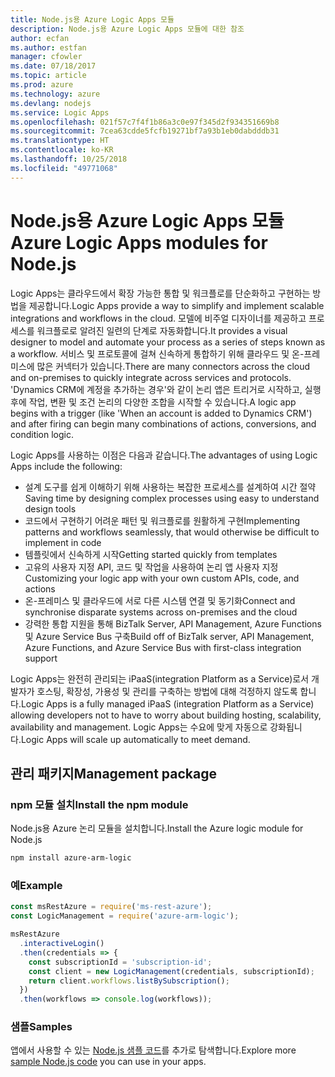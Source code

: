 ```yaml
---
title: Node.js용 Azure Logic Apps 모듈
description: Node.js용 Azure Logic Apps 모듈에 대한 참조
author: ecfan
ms.author: estfan
manager: cfowler
ms.date: 07/18/2017
ms.topic: article
ms.prod: azure
ms.technology: azure
ms.devlang: nodejs
ms.service: Logic Apps
ms.openlocfilehash: 021f57c7f4f1b86a3c0e97f345d2f934351669b8
ms.sourcegitcommit: 7cea63cdde5fcfb19271bf7a93b1eb0dabdddb31
ms.translationtype: HT
ms.contentlocale: ko-KR
ms.lasthandoff: 10/25/2018
ms.locfileid: "49771068"
---
```

# <a name="azure-logic-apps-modules-for-nodejs"></a><span data-ttu-id="06d63-103">Node.js용 Azure Logic Apps 모듈</span><span class="sxs-lookup"><span data-stu-id="06d63-103">Azure Logic Apps modules for Node.js</span></span>

<span data-ttu-id="06d63-104">Logic Apps는 클라우드에서 확장 가능한 통합 및 워크플로를 단순화하고 구현하는 방법을 제공합니다.</span><span class="sxs-lookup"><span data-stu-id="06d63-104">Logic Apps provide a way to simplify and implement scalable integrations and workflows in the cloud.</span></span> <span data-ttu-id="06d63-105">모델에 비주얼 디자이너를 제공하고 프로세스를 워크플로로 알려진 일련의 단계로 자동화합니다.</span><span class="sxs-lookup"><span data-stu-id="06d63-105">It provides a visual designer to model and automate your process as a series of steps known as a workflow.</span></span> <span data-ttu-id="06d63-106">서비스 및 프로토콜에 걸쳐 신속하게 통합하기 위해 클라우드 및 온-프레미스에 많은 커넥터가 있습니다.</span><span class="sxs-lookup"><span data-stu-id="06d63-106">There are many connectors across the cloud and on-premises to quickly integrate across services and protocols.</span></span> <span data-ttu-id="06d63-107">'Dynamics CRM에 계정을 추가하는 경우'와 같이 논리 앱은 트리거로 시작하고, 실행 후에 작업, 변환 및 조건 논리의 다양한 조합을 시작할 수 있습니다.</span><span class="sxs-lookup"><span data-stu-id="06d63-107">A logic app begins with a trigger (like 'When an account is added to Dynamics CRM') and after firing can begin many combinations of actions, conversions, and condition logic.</span></span>

<span data-ttu-id="06d63-108">Logic Apps를 사용하는 이점은 다음과 같습니다.</span><span class="sxs-lookup"><span data-stu-id="06d63-108">The advantages of using Logic Apps include the following:</span></span>
- <span data-ttu-id="06d63-109">설계 도구를 쉽게 이해하기 위해 사용하는 복잡한 프로세스를 설계하여 시간 절약</span><span class="sxs-lookup"><span data-stu-id="06d63-109">Saving time by designing complex processes using easy to understand design tools</span></span>
- <span data-ttu-id="06d63-110">코드에서 구현하기 어려운 패턴 및 워크플로를 원활하게 구현</span><span class="sxs-lookup"><span data-stu-id="06d63-110">Implementing patterns and workflows seamlessly, that would otherwise be difficult to implement in code</span></span>
- <span data-ttu-id="06d63-111">템플릿에서 신속하게 시작</span><span class="sxs-lookup"><span data-stu-id="06d63-111">Getting started quickly from templates</span></span>
- <span data-ttu-id="06d63-112">고유의 사용자 지정 API, 코드 및 작업을 사용하여 논리 앱 사용자 지정</span><span class="sxs-lookup"><span data-stu-id="06d63-112">Customizing your logic app with your own custom APIs, code, and actions</span></span>
- <span data-ttu-id="06d63-113">온-프레미스 및 클라우드에 서로 다른 시스템 연결 및 동기화</span><span class="sxs-lookup"><span data-stu-id="06d63-113">Connect and synchronise disparate systems across on-premises and the cloud</span></span>
- <span data-ttu-id="06d63-114">강력한 통합 지원을 통해 BizTalk Server, API Management, Azure Functions 및 Azure Service Bus 구축</span><span class="sxs-lookup"><span data-stu-id="06d63-114">Build off of BizTalk server, API Management, Azure Functions, and Azure Service Bus with first-class integration support</span></span>

<span data-ttu-id="06d63-115">Logic Apps는 완전히 관리되는 iPaaS(integration Platform as a Service)로서 개발자가 호스팅, 확장성, 가용성 및 관리를 구축하는 방법에 대해 걱정하지 않도록 합니다.</span><span class="sxs-lookup"><span data-stu-id="06d63-115">Logic Apps is a fully managed iPaaS (integration Platform as a Service) allowing developers not to have to worry about building hosting, scalability, availability and management.</span></span> <span data-ttu-id="06d63-116">Logic Apps는 수요에 맞게 자동으로 강화됩니다.</span><span class="sxs-lookup"><span data-stu-id="06d63-116">Logic Apps will scale up automatically to meet demand.</span></span>

## <a name="management-package"></a><span data-ttu-id="06d63-117">관리 패키지</span><span class="sxs-lookup"><span data-stu-id="06d63-117">Management package</span></span>

### <a name="install-the-npm-module"></a><span data-ttu-id="06d63-118">npm 모듈 설치</span><span class="sxs-lookup"><span data-stu-id="06d63-118">Install the npm module</span></span>

<span data-ttu-id="06d63-119">Node.js용 Azure 논리 모듈을 설치합니다.</span><span class="sxs-lookup"><span data-stu-id="06d63-119">Install the Azure logic module for Node.js</span></span>

```bash
npm install azure-arm-logic
```

### <a name="example"></a><span data-ttu-id="06d63-120">예</span><span class="sxs-lookup"><span data-stu-id="06d63-120">Example</span></span>

```javascript
const msRestAzure = require('ms-rest-azure');
const LogicManagement = require('azure-arm-logic');

msRestAzure
  .interactiveLogin()
  .then(credentials => {
    const subscriptionId = 'subscription-id';
    const client = new LogicManagement(credentials, subscriptionId);
    return client.workflows.listBySubscription();
  })
  .then(workflows => console.log(workflows));
```

### <a name="samples"></a><span data-ttu-id="06d63-121">샘플</span><span class="sxs-lookup"><span data-stu-id="06d63-121">Samples</span></span>

<span data-ttu-id="06d63-122">앱에서 사용할 수 있는 [Node.js 샘플 코드](https://azure.microsoft.com/resources/samples/?platform=nodejs)를 추가로 탐색합니다.</span><span class="sxs-lookup"><span data-stu-id="06d63-122">Explore more [sample Node.js code](https://azure.microsoft.com/resources/samples/?platform=nodejs) you can use in your apps.</span></span>
